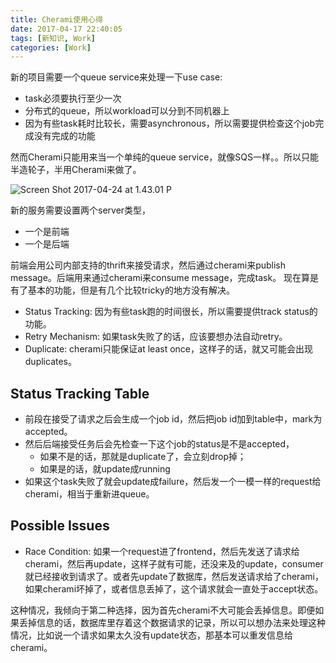 ```yaml
---
title: Cherami使用心得
date: 2017-04-17 22:40:05
tags: [新知识, Work]
categories: [Work]
---
```


新的项目需要一个queue service来处理一下use case:

* task必须要执行至少一次
* 分布式的queue，所以workload可以分到不同机器上
* 因为有些task耗时比较长，需要asynchronous，所以需要提供检查这个job完成没有完成的功能

然而Cherami只能用来当一个单纯的queue service，就像SQS一样。。所以只能半造轮子，半用Cherami来做了。

![Screen Shot 2017-04-24 at 1.43.01 P](img/cherami.png)

新的服务需要设置两个server类型，

* 一个是前端
* 一个是后端

前端会用公司内部支持的thrift来接受请求，然后通过cherami来publish message。后端用来通过cherami来consume message，完成task。
现在算是有了基本的功能，但是有几个比较tricky的地方没有解决。

* Status Tracking: 因为有些task跑的时间很长，所以需要提供track status的功能。
* Retry Mechanism: 如果task失败了的话，应该要想办法自动retry。
* Duplicate: cherami只能保证at least once，这样子的话，就又可能会出现duplicates。


Status Tracking Table
------

* 前段在接受了请求之后会生成一个job id，然后把job id加到table中，mark为accepted。
* 然后后端接受任务后会先检查一下这个job的status是不是accepted，
    * 如果不是的话，那就是duplicate了，会立刻drop掉；
    * 如果是的话，就update成running
* 如果这个task失败了就会update成failure，然后发一个一模一样的request给cherami，相当于重新进queue。

Possible Issues 
-----
* Race Condition: 如果一个request进了frontend，然后先发送了请求给cherami，然后再update，这样子就有可能，还没来及的update，consumer就已经接收到请求了。或者先update了数据库，然后发送请求给了cherami，如果cherami坏掉了，或者信息丢掉了，这个请求就会一直处于accept状态。

这种情况，我倾向于第二种选择，因为首先cherami不大可能会丢掉信息。即便如果丢掉信息的话，数据库里存着这个数据请求的记录，所以可以想办法来处理这种情况，比如说一个请求如果太久没有update状态，那基本可以重发信息给cherami。



